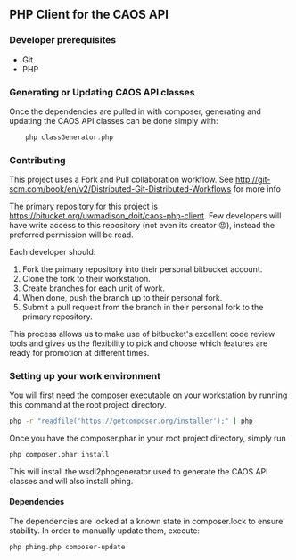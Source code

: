 ## PHP Client for the CAOS API

### Developer prerequisites
* Git
* PHP

### Generating or Updating CAOS API classes 
Once the dependencies are pulled in with composer, generating and updating the CAOS API classes can be done simply with:
``` php
	php classGenerator.php
```

### Contributing
This project uses a Fork and Pull collaboration workflow. See http://git-scm.com/book/en/v2/Distributed-Git-Distributed-Workflows for more info

The primary repository for this project is https://bitucket.org/uwmadison_doit/caos-php-client. Few developers will have write access to this
repository (not even its creator :rage:), instead the preferred permission will be read.

Each developer should:

1. Fork the primary repository into their personal bitbucket account.
2. Clone the fork to their workstation.
3. Create branches for each unit of work.
4. When done, push the branch up to their personal fork.
5. Submit a pull request from the branch in their personal fork to the primary repository.

This process allows us to make use of bitbucket's excellent code review tools and gives us the flexibility to pick and choose which features are ready for promotion at different times.

### Setting up your work environment
You will first need the composer executable on your workstation by running this command at the root project directory.

```bash
php -r "readfile('https://getcomposer.org/installer');" | php
```

Once you have the composer.phar in your root project directory, simply run

```bash
php composer.phar install
```

This will install the wsdl2phpgenerator used to generate the CAOS API classes and will also install phing.

#### Dependencies
The dependencies are locked at a known state in composer.lock to ensure stability. In order to manually update them, execute:
```bash
php phing.php composer-update
```


